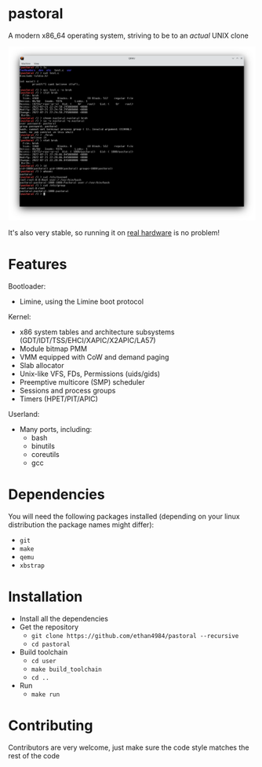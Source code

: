 # pastoral

A modern x86_64 operating system, striving to be to an *actual* UNIX clone

![alt tet](misc/images/screenshot.png)

It's also very stable, so running it on [real hardware](misc/on_real_hardware.md) is no problem!

# Features

Bootloader:
- Limine, using the Limine boot protocol

Kernel:
- x86 system tables and architecture subsystems (GDT/IDT/TSS/EHCI/XAPIC/X2APIC/LA57)
- Module bitmap PMM
- VMM equipped with CoW and demand paging
- Slab allocator
- Unix-like VFS, FDs, Permissions (uids/gids)
- Preemptive multicore (SMP) scheduler
- Sessions and process groups
- Timers (HPET/PIT/APIC)

Userland:
- Many ports, including:
  - bash
  - binutils
  - coreutils
  - gcc

# Dependencies

You will need the following packages installed (depending on your linux distribution the package names might differ):
- `git`
- `make`
- `qemu`
- `xbstrap`

# Installation

- Install all the dependencies
- Get the repository
  - `git clone https://github.com/ethan4984/pastoral --recursive`
  - `cd pastoral`
- Build toolchain
  - `cd user`
  - `make build_toolchain`
  - `cd ..`
- Run
  - `make run`

# Contributing
Contributors are very welcome, just make sure the code style matches the rest of the code
